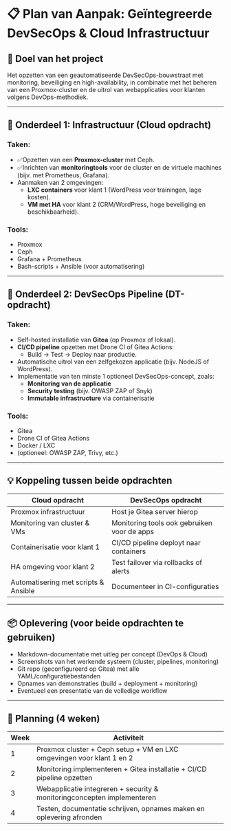 # 📋 Plan van Aanpak: Geïntegreerde DevSecOps & Cloud Infrastructuur

## 🎯 Doel van het project
Het opzetten van een geautomatiseerde DevSecOps-bouwstraat met monitoring, beveiliging en high-availability, in combinatie met het beheren van een Proxmox-cluster en de uitrol van webapplicaties voor klanten volgens DevOps-methodiek.

---

## 📌 Onderdeel 1: Infrastructuur (Cloud opdracht)

### Taken:
- ✅Opzetten van een **Proxmox-cluster** met Ceph.
- ✅Inrichten van **monitoringtools** voor de cluster en de virtuele machines (bijv. met Prometheus, Grafana).
- Aanmaken van 2 omgevingen:
  - **LXC containers** voor klant 1 (WordPress voor trainingen, lage kosten).
  - **VM met HA** voor klant 2 (CRM/WordPress, hoge beveiliging en beschikbaarheid).

### Tools:
- Proxmox
- Ceph
- Grafana + Prometheus
- Bash-scripts + Ansible (voor automatisering)

---

## 📌 Onderdeel 2: DevSecOps Pipeline (DT-opdracht)

### Taken:
- Self-hosted installatie van **Gitea** (op Proxmox of lokaal).
- **CI/CD pipeline** opzetten met Drone CI of Gitea Actions:
  - Build → Test → Deploy naar productie.
- Automatische uitrol van een zelfgekozen applicatie (bijv. NodeJS of WordPress).
- Implementatie van ten minste 1 optioneel DevSecOps-concept, zoals:
  - **Monitoring van de applicatie**
  - **Security testing** (bijv. OWASP ZAP of Snyk)
  - **Immutable infrastructure** via containerisatie

### Tools:
- Gitea
- Drone CI of Gitea Actions
- Docker / LXC
- (optioneel: OWASP ZAP, Trivy, etc.)

---

## 💡 Koppeling tussen beide opdrachten

| Cloud opdracht                        | DevSecOps opdracht                     |
|--------------------------------------|----------------------------------------|
| Proxmox infrastructuur               | Host je Gitea server hierop            |
| Monitoring van cluster & VMs         | Monitoring tools ook gebruiken voor de apps |
| Containerisatie voor klant 1         | CI/CD pipeline deployt naar containers |
| HA omgeving voor klant 2             | Test failover via rollbacks of alerts  |
| Automatisering met scripts & Ansible| Documenteer in CI-configuraties        |

---

## 📦 Oplevering (voor beide opdrachten te gebruiken)

- Markdown-documentatie met uitleg per concept (DevOps & Cloud)
- Screenshots van het werkende systeem (cluster, pipelines, monitoring)
- Git repo (geconfigureerd op Gitea) met alle YAML/configuratiebestanden
- Opnames van demonstraties (build + deployment + monitoring)
- Eventueel een presentatie van de volledige workflow

---

## 📆 Planning (4 weken)

| Week | Activiteit                                                                 |
|------|---------------------------------------------------------------------------|
| 1    | Proxmox cluster + Ceph setup + VM en LXC omgevingen voor klant 1 en 2     |
| 2    | Monitoring implementeren + Gitea installatie + CI/CD pipeline opzetten     |
| 3    | Webapplicatie integreren + security & monitoringconcepten implementeren    |
| 4    | Testen, documentatie schrijven, opnames maken en oplevering afronden       |
